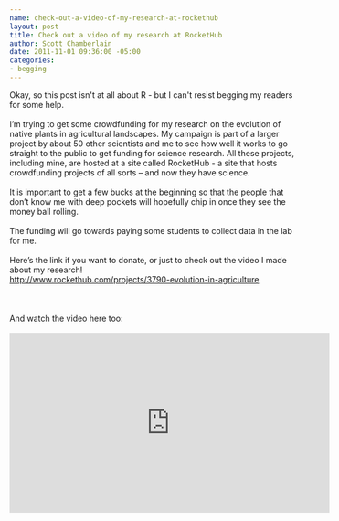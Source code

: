 ```yaml
--- 
name: check-out-a-video-of-my-research-at-rockethub
layout: post
title: Check out a video of my research at RocketHub
author: Scott Chamberlain
date: 2011-11-01 09:36:00 -05:00
categories: 
- begging
---
```

Okay, so this post isn't at all about R - but I can't resist begging my readers for some help. <br /><br />I’m trying to get some crowdfunding for my research on the evolution of native plants in agricultural landscapes.  My campaign is part of a larger project by about 50 other scientists and me to see how well it works to go straight to the public to get funding for science research.  All these projects, including mine, are hosted at a site called RocketHub - a site that hosts crowdfunding projects of all sorts – and now they have science.<br /><br />It is important to get a few bucks at the beginning so that the people that don’t know me with deep pockets will hopefully chip in once they see the money ball rolling.  <br /><br />The funding will go towards paying some students to collect data in the lab for me.<br /><br />Here’s the link if you want to donate, or just to check out the video I made about my research!<br /><a href="http://www.rockethub.com/projects/3790-evolution-in-agriculture">http://www.rockethub.com/projects/3790-evolution-in-agriculture</a><br /><br /><br /><br />And watch the video here too:<br /><br /><iframe allowfullscreen="" frameborder="0" height="315" src="http://www.youtube.com/embed/W1mQgK6xFn0" width="560"></iframe>
